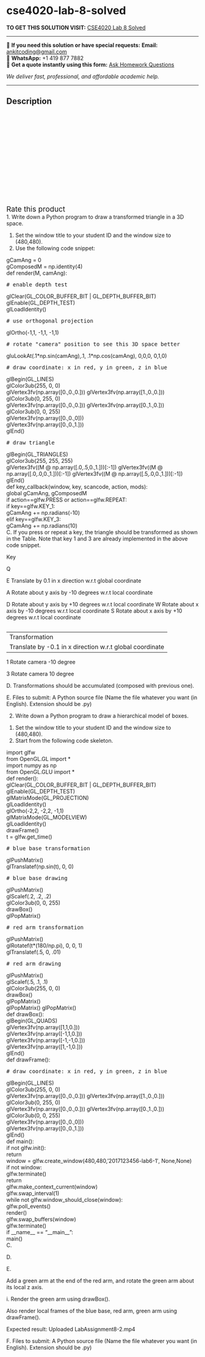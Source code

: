 # cse4020-lab-8-solved
**TO GET THIS SOLUTION VISIT:** [CSE4020 Lab 8 Solved](https://www.ankitcodinghub.com/product/cse4020-lab-8-solved/)


---

📩 **If you need this solution or have special requests:** **Email:** ankitcoding@gmail.com  
📱 **WhatsApp:** +1 419 877 7882  
📄 **Get a quote instantly using this form:** [Ask Homework Questions](https://www.ankitcodinghub.com/services/ask-homework-questions/)

*We deliver fast, professional, and affordable academic help.*

---

<h2>Description</h2>



<div class="kk-star-ratings kksr-auto kksr-align-center kksr-valign-top" data-payload="{&quot;align&quot;:&quot;center&quot;,&quot;id&quot;:&quot;91696&quot;,&quot;slug&quot;:&quot;default&quot;,&quot;valign&quot;:&quot;top&quot;,&quot;ignore&quot;:&quot;&quot;,&quot;reference&quot;:&quot;auto&quot;,&quot;class&quot;:&quot;&quot;,&quot;count&quot;:&quot;0&quot;,&quot;legendonly&quot;:&quot;&quot;,&quot;readonly&quot;:&quot;&quot;,&quot;score&quot;:&quot;0&quot;,&quot;starsonly&quot;:&quot;&quot;,&quot;best&quot;:&quot;5&quot;,&quot;gap&quot;:&quot;4&quot;,&quot;greet&quot;:&quot;Rate this product&quot;,&quot;legend&quot;:&quot;0\/5 - (0 votes)&quot;,&quot;size&quot;:&quot;24&quot;,&quot;title&quot;:&quot;CSE4020 Lab 8 Solved&quot;,&quot;width&quot;:&quot;0&quot;,&quot;_legend&quot;:&quot;{score}\/{best} - ({count} {votes})&quot;,&quot;font_factor&quot;:&quot;1.25&quot;}">

<div class="kksr-stars">

<div class="kksr-stars-inactive">
            <div class="kksr-star" data-star="1" style="padding-right: 4px">


<div class="kksr-icon" style="width: 24px; height: 24px;"></div>
        </div>
            <div class="kksr-star" data-star="2" style="padding-right: 4px">


<div class="kksr-icon" style="width: 24px; height: 24px;"></div>
        </div>
            <div class="kksr-star" data-star="3" style="padding-right: 4px">


<div class="kksr-icon" style="width: 24px; height: 24px;"></div>
        </div>
            <div class="kksr-star" data-star="4" style="padding-right: 4px">


<div class="kksr-icon" style="width: 24px; height: 24px;"></div>
        </div>
            <div class="kksr-star" data-star="5" style="padding-right: 4px">


<div class="kksr-icon" style="width: 24px; height: 24px;"></div>
        </div>
    </div>

<div class="kksr-stars-active" style="width: 0px;">
            <div class="kksr-star" style="padding-right: 4px">


<div class="kksr-icon" style="width: 24px; height: 24px;"></div>
        </div>
            <div class="kksr-star" style="padding-right: 4px">


<div class="kksr-icon" style="width: 24px; height: 24px;"></div>
        </div>
            <div class="kksr-star" style="padding-right: 4px">


<div class="kksr-icon" style="width: 24px; height: 24px;"></div>
        </div>
            <div class="kksr-star" style="padding-right: 4px">


<div class="kksr-icon" style="width: 24px; height: 24px;"></div>
        </div>
            <div class="kksr-star" style="padding-right: 4px">


<div class="kksr-icon" style="width: 24px; height: 24px;"></div>
        </div>
    </div>
</div>


<div class="kksr-legend" style="font-size: 19.2px;">
            <span class="kksr-muted">Rate this product</span>
    </div>
    </div>
<div class="page" title="Page 1">
<div class="layoutArea">
<div class="column">
1. Write down a Python program to draw a transformed triangle in a 3D space.

<ol>
<li>Set the window title to your student ID and the window size to (480,480).</li>
<li>Use the following code snippet:</li>
</ol>
</div>
</div>
</div>
<div class="page" title="Page 2">
<div class="section">
<div class="layoutArea">
<div class="column">
gCamAng = 0

</div>
</div>
<div class="layoutArea">
<div class="column">
gComposedM = np.identity(4)

</div>
</div>
<div class="layoutArea">
<div class="column">
def render(M, camAng):

</div>
</div>
<div class="layoutArea">
<div class="column">
<pre># enable depth test
</pre>
</div>
</div>
<div class="layoutArea">
<div class="column">
glClear(GL_COLOR_BUFFER_BIT | GL_DEPTH_BUFFER_BIT)

</div>
</div>
<div class="layoutArea">
<div class="column">
glEnable(GL_DEPTH_TEST)

</div>
</div>
<div class="layoutArea">
<div class="column">
glLoadIdentity()

</div>
</div>
<div class="layoutArea">
<div class="column">
<pre># use orthogonal projection
</pre>
</div>
</div>
<div class="layoutArea">
<div class="column">
glOrtho(-1,1, -1,1, -1,1)

</div>
</div>
<div class="layoutArea">
<div class="column">
<pre># rotate "camera" position to see this 3D space better
</pre>
</div>
</div>
<div class="layoutArea">
<div class="column">
gluLookAt(.1*np.sin(camAng),.1, .1*np.cos(camAng), 0,0,0, 0,1,0)

</div>
</div>
<div class="section">
<div class="layoutArea">
<div class="column">
<pre># draw coordinate: x in red, y in green, z in blue
</pre>
</div>
</div>
<div class="layoutArea">
<div class="column">
glBegin(GL_LINES)

</div>
</div>
<div class="layoutArea">
<div class="column">
glColor3ub(255, 0, 0)

</div>
</div>
<div class="layoutArea">
<div class="column">
glVertex3fv(np.array([0.,0.,0.])) glVertex3fv(np.array([1.,0.,0.]))

</div>
</div>
<div class="layoutArea">
<div class="column">
glColor3ub(0, 255, 0)

</div>
</div>
<div class="layoutArea">
<div class="column">
glVertex3fv(np.array([0.,0.,0.])) glVertex3fv(np.array([0.,1.,0.]))

</div>
</div>
<div class="layoutArea">
<div class="column">
glColor3ub(0, 0, 255)

</div>
</div>
<div class="layoutArea">
<div class="column">
glVertex3fv(np.array([0.,0.,0]))

</div>
</div>
<div class="layoutArea">
<div class="column">
glVertex3fv(np.array([0.,0.,1.]))

</div>
</div>
<div class="layoutArea">
<div class="column">
glEnd()

</div>
</div>
</div>
<div class="layoutArea">
<div class="column">
<pre># draw triangle
</pre>
</div>
</div>
<div class="layoutArea">
<div class="column">
glBegin(GL_TRIANGLES)

</div>
</div>
<div class="layoutArea">
<div class="column">
glColor3ub(255, 255, 255)

</div>
</div>
<div class="layoutArea">
<div class="column">
glVertex3fv((M @ np.array([.0,.5,0.,1.]))[:-1]) glVertex3fv((M @ np.array([.0,.0,0.,1.]))[:-1]) glVertex3fv((M @ np.array([.5,.0,0.,1.]))[:-1])

</div>
</div>
<div class="layoutArea">
<div class="column">
glEnd()

</div>
</div>
<div class="layoutArea">
<div class="column">
def key_callback(window, key, scancode, action, mods):

</div>
</div>
<div class="layoutArea">
<div class="column">
global gCamAng, gComposedM

</div>
</div>
<div class="layoutArea">
<div class="column">
if action==glfw.PRESS or action==glfw.REPEAT:

</div>
</div>
<div class="layoutArea">
<div class="column">
if key==glfw.KEY_1:

</div>
</div>
<div class="layoutArea">
<div class="column">
gCamAng += np.radians(-10)

</div>
</div>
<div class="layoutArea">
<div class="column">
elif key==glfw.KEY_3:

</div>
</div>
<div class="layoutArea">
<div class="column">
gCamAng += np.radians(10)

</div>
</div>
</div>
<div class="layoutArea">
<div class="column">
C. If you press or repeat a key, the triangle should be transformed as shown in the Table. Note that key 1 and 3 are already implemented in the above code snippet.

Key

Q

E Translate by 0.1 in x direction w.r.t global coordinate

A Rotate about y axis by -10 degrees w.r.t local coordinate

D Rotate about y axis by +10 degrees w.r.t local coordinate W Rotate about x axis by -10 degrees w.r.t local coordinate S Rotate about x axis by +10 degrees w.r.t local coordinate

</div>
</div>
<table>
<tbody>
<tr>
<td>
<div class="layoutArea">
<div class="column">
Transformation

</div>
</div>
</td>
</tr>
<tr>
<td>
<div class="layoutArea">
<div class="column">
Translate by -0.1 in x direction w.r.t global coordinate

</div>
</div>
</td>
</tr>
</tbody>
</table>
</div>
<div class="page" title="Page 3">
<div class="layoutArea">
<div class="column">
1 Rotate camera -10 degree

3 Rotate camera 10 degree

D. Transformations should be accumulated (composed with previous one).

E. Files to submit: A Python source file (Name the file whatever you want (in English). Extension should be .py)

2. Write down a Python program to draw a hierarchical model of boxes.

<ol>
<li>Set the window title to your student ID and the window size to (480,480).</li>
<li>Start from the following code skeleton.</li>
</ol>
</div>
</div>
<div class="section">
<div class="layoutArea">
<div class="column">
import glfw

</div>
</div>
<div class="layoutArea">
<div class="column">
from OpenGL.GL import *

</div>
</div>
<div class="layoutArea">
<div class="column">
import numpy as np

</div>
</div>
<div class="layoutArea">
<div class="column">
from OpenGL.GLU import *

</div>
</div>
<div class="layoutArea">
<div class="column">
def render():

</div>
</div>
<div class="layoutArea">
<div class="column">
glClear(GL_COLOR_BUFFER_BIT | GL_DEPTH_BUFFER_BIT)

</div>
</div>
<div class="layoutArea">
<div class="column">
glEnable(GL_DEPTH_TEST)

</div>
</div>
<div class="layoutArea">
<div class="column">
glMatrixMode(GL_PROJECTION)

</div>
</div>
<div class="layoutArea">
<div class="column">
glLoadIdentity()

</div>
</div>
<div class="layoutArea">
<div class="column">
glOrtho(-2,2, -2,2, -1,1)

</div>
</div>
<div class="layoutArea">
<div class="column">
glMatrixMode(GL_MODELVIEW)

</div>
</div>
<div class="layoutArea">
<div class="column">
glLoadIdentity()

</div>
</div>
<div class="layoutArea">
<div class="column">
drawFrame()

</div>
</div>
<div class="layoutArea">
<div class="column">
t = glfw.get_time()

</div>
</div>
<div class="layoutArea">
<div class="column">
<pre># blue base transformation
</pre>
</div>
</div>
<div class="layoutArea">
<div class="column">
glPushMatrix()

</div>
</div>
<div class="layoutArea">
<div class="column">
glTranslatef(np.sin(t), 0, 0)

</div>
</div>
<div class="layoutArea">
<div class="column">
<pre># blue base drawing
</pre>
</div>
</div>
<div class="layoutArea">
<div class="column">
glPushMatrix()

</div>
</div>
<div class="layoutArea">
<div class="column">
glScalef(.2, .2, .2)

</div>
</div>
<div class="layoutArea">
<div class="column">
glColor3ub(0, 0, 255)

</div>
</div>
<div class="layoutArea">
<div class="column">
drawBox()

</div>
</div>
<div class="layoutArea">
<div class="column">
glPopMatrix()

</div>
</div>
<div class="layoutArea">
<div class="column">
<pre># red arm transformation
</pre>
</div>
</div>
<div class="layoutArea">
<div class="column">
glPushMatrix()

</div>
</div>
<div class="layoutArea">
<div class="column">
glRotatef(t*(180/np.pi), 0, 0, 1)

</div>
</div>
<div class="layoutArea">
<div class="column">
glTranslatef(.5, 0, .01)

</div>
</div>
<div class="layoutArea">
<div class="column">
<pre># red arm drawing
</pre>
</div>
</div>
<div class="layoutArea">
<div class="column">
glPushMatrix()

</div>
</div>
<div class="layoutArea">
<div class="column">
glScalef(.5, .1, .1)

</div>
</div>
<div class="layoutArea">
<div class="column">
glColor3ub(255, 0, 0)

</div>
</div>
<div class="layoutArea">
<div class="column">
drawBox()

</div>
</div>
<div class="layoutArea">
<div class="column">
glPopMatrix()

</div>
</div>
<div class="layoutArea">
<div class="column">
glPopMatrix() glPopMatrix()

</div>
</div>
</div>
</div>
<div class="page" title="Page 4">
<div class="section">
<div class="layoutArea">
<div class="column">
def drawBox():

</div>
</div>
<div class="layoutArea">
<div class="column">
glBegin(GL_QUADS)

</div>
</div>
<div class="layoutArea">
<div class="column">
glVertex3fv(np.array([1,1,0.]))

</div>
</div>
<div class="layoutArea">
<div class="column">
glVertex3fv(np.array([-1,1,0.]))

</div>
</div>
<div class="layoutArea">
<div class="column">
glVertex3fv(np.array([-1,-1,0.]))

</div>
</div>
<div class="layoutArea">
<div class="column">
glVertex3fv(np.array([1,-1,0.]))

</div>
</div>
<div class="layoutArea">
<div class="column">
glEnd()

</div>
</div>
<div class="section">
<div class="layoutArea">
<div class="column">
def drawFrame():

</div>
</div>
<div class="layoutArea">
<div class="column">
<pre># draw coordinate: x in red, y in green, z in blue
</pre>
</div>
</div>
<div class="layoutArea">
<div class="column">
glBegin(GL_LINES)

</div>
</div>
<div class="layoutArea">
<div class="column">
glColor3ub(255, 0, 0)

</div>
</div>
<div class="layoutArea">
<div class="column">
glVertex3fv(np.array([0.,0.,0.])) glVertex3fv(np.array([1.,0.,0.]))

</div>
</div>
<div class="layoutArea">
<div class="column">
glColor3ub(0, 255, 0)

</div>
</div>
<div class="layoutArea">
<div class="column">
glVertex3fv(np.array([0.,0.,0.])) glVertex3fv(np.array([0.,1.,0.]))

</div>
</div>
<div class="layoutArea">
<div class="column">
glColor3ub(0, 0, 255)

</div>
</div>
<div class="layoutArea">
<div class="column">
glVertex3fv(np.array([0.,0.,0]))

</div>
</div>
<div class="layoutArea">
<div class="column">
glVertex3fv(np.array([0.,0.,1.]))

</div>
</div>
<div class="layoutArea">
<div class="column">
glEnd()

</div>
</div>
</div>
<div class="layoutArea">
<div class="column">
def main():

</div>
</div>
<div class="layoutArea">
<div class="column">
if not glfw.init():

</div>
</div>
<div class="layoutArea">
<div class="column">
return

</div>
</div>
<div class="layoutArea">
<div class="column">
window = glfw.create_window(480,480,’2017123456-lab6-1′, None,None)

</div>
</div>
<div class="layoutArea">
<div class="column">
if not window:

</div>
</div>
<div class="layoutArea">
<div class="column">
glfw.terminate()

</div>
</div>
<div class="layoutArea">
<div class="column">
return

</div>
</div>
<div class="layoutArea">
<div class="column">
glfw.make_context_current(window)

</div>
</div>
<div class="layoutArea">
<div class="column">
glfw.swap_interval(1)

</div>
</div>
<div class="layoutArea">
<div class="column">
while not glfw.window_should_close(window):

</div>
</div>
<div class="layoutArea">
<div class="column">
glfw.poll_events()

</div>
</div>
<div class="layoutArea">
<div class="column">
render()

</div>
</div>
<div class="layoutArea">
<div class="column">
glfw.swap_buffers(window)

</div>
</div>
<div class="layoutArea">
<div class="column">
glfw.terminate()

</div>
</div>
<div class="layoutArea">
<div class="column">
if __name__ == “__main__”:

</div>
</div>
<div class="layoutArea">
<div class="column">
main()

</div>
</div>
</div>
<div class="layoutArea">
<div class="column">
C.

D.

E.

</div>
<div class="column">
Add a green arm at the end of the red arm, and rotate the green arm about its local z axis.

i. Render the green arm using drawBox().

Also render local frames of the blue base, red arm, green arm using drawFrame().

Expected result: Uploaded LabAssignment8-2.mp4

</div>
</div>
<div class="layoutArea">
<div class="column">
F. Files to submit: A Python source file (Name the file whatever you want (in English). Extension should be .py)

</div>
</div>
</div>
